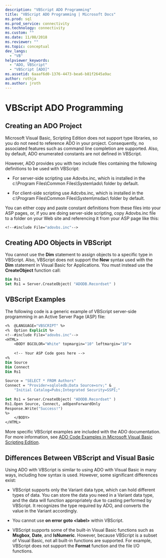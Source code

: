 ```yaml
---
description: "VBScript ADO Programming"
title: "VBScript ADO Programming | Microsoft Docs"
ms.prod: sql
ms.prod_service: connectivity
ms.technology: connectivity
ms.custom: ""
ms.date: 11/08/2018
ms.reviewer: ""
ms.topic: conceptual
dev_langs: 
  - "VB"
helpviewer_keywords: 
  - "ADO, VBScript"
  - "VBScript [ADO]"
ms.assetid: 6aaaf6d0-1376-4473-bea6-b81f2645a9ac
author: rothja
ms.author: jroth
---
```

# VBScript ADO Programming
## Creating an ADO Project  
 Microsoft Visual Basic, Scripting Edition does not support type libraries, so you do not need to reference ADO in your project. Consequently, no associated features such as command line completion are supported. Also, by default, ADO enumerated constants are not defined in VBScript.  
  
 However, ADO provides you with two include files containing the following definitions to be used with VBScript:  
  
-   For server-side scripting use Adovbs.inc, which is installed in the c:\Program Files\Common Files\System\ado\ folder by default.  
  
-   For client-side scripting use Adcvbs.inc, which is installed in the c:\Program Files\Common Files\System\msdac\ folder by default.  
  
 You can either copy and paste constant definitions from these files into your ASP pages, or, if you are doing server-side scripting, copy Adovbs.inc file to a folder on your Web site and referencing it from your ASP page like this:  
  
```vb
<!--#include File="adovbs.inc"-->  
```  
  
## Creating ADO Objects in VBScript  
 You cannot use the **Dim** statement to assign objects to a specific type in VBScript. Also, VBScript does not support the **New** syntax used with the **Dim** statement in Visual Basic for Applications. You must instead use the **CreateObject** function call:  
  
```vb
Dim Rs1  
Set Rs1 = Server.CreateObject( "ADODB.Recordset" )  
```  
  
## VBScript Examples  
 The following code is a generic example of VBScript server-side programming in an Active Server Page (ASP) file:  
  
```vb
<%  @LANGUAGE="VBSCRIPT" %>  
<%  Option Explicit %>  
<!--#include File="adovbs.inc"-->  
<HTML>  
    <BODY BGCOLOR="White" topmargin="10" leftmargin="10">  
  
    <!-- Your ASP Code goes here -->  
<%  
Dim Source  
Dim Connect  
Dim Rs1  
  
Source = "SELECT * FROM Authors"  
Connect = "Provider=sqloledb;Data Source=srv;" & _  
    "Initial Catalog=Pubs;Integrated Security=SSPI;"  
  
Set Rs1 = Server.CreateObject( "ADODB.Recordset" )  
Rs1.Open Source, Connect, adOpenForwardOnly  
Response.Write("Success!")  
%>  
    </BODY>  
</HTML>  
```  
  
 More specific VBScript examples are included with the ADO documentation. For more information, see [ADO Code Examples in Microsoft Visual Basic Scripting Edition](../../reference/ado-api/ado-code-examples-vbscript.md).  
  
## Differences Between VBScript and Visual Basic  
 Using ADO with VBScript is similar to using ADO with Visual Basic in many ways, including how syntax is used. However, some significant differences exist:  
  
-   VBScript supports only the Variant data type, which can hold different types of data. You can store the data you need in a Variant data type, and the data will function appropriately due to casting performed by VBScript. It recognizes the type required by ADO, and converts the value in the Variant accordingly.  
  
-   You cannot use **on error goto \<label>** within VBScript.  
  
-   VBScript supports some of the built-in Visual Basic functions such as **Msgbox**, **Date**, and **IsNumeric**. However, because VBScript is a subset of Visual Basic, not all built-in functions are supported. For example, VBScript does not support the **Format** function and the file I/O functions.